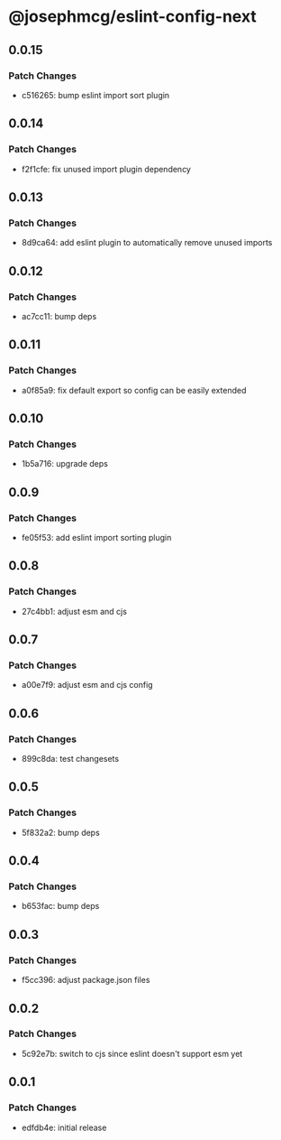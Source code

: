 # @josephmcg/eslint-config-next

## 0.0.15

### Patch Changes

- c516265: bump eslint import sort plugin

## 0.0.14

### Patch Changes

- f2f1cfe: fix unused import plugin dependency

## 0.0.13

### Patch Changes

- 8d9ca64: add eslint plugin to automatically remove unused imports

## 0.0.12

### Patch Changes

- ac7cc11: bump deps

## 0.0.11

### Patch Changes

- a0f85a9: fix default export so config can be easily extended

## 0.0.10

### Patch Changes

- 1b5a716: upgrade deps

## 0.0.9

### Patch Changes

- fe05f53: add eslint import sorting plugin

## 0.0.8

### Patch Changes

- 27c4bb1: adjust esm and cjs

## 0.0.7

### Patch Changes

- a00e7f9: adjust esm and cjs config

## 0.0.6

### Patch Changes

- 899c8da: test changesets

## 0.0.5

### Patch Changes

- 5f832a2: bump deps

## 0.0.4

### Patch Changes

- b653fac: bump deps

## 0.0.3

### Patch Changes

- f5cc396: adjust package.json files

## 0.0.2

### Patch Changes

- 5c92e7b: switch to cjs since eslint doesn't support esm yet

## 0.0.1

### Patch Changes

- edfdb4e: initial release
